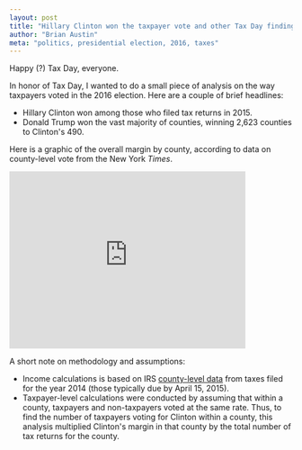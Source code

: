 ```yaml
---
layout: post
title: "Hillary Clinton won the taxpayer vote and other Tax Day findings"
author: "Brian Austin"
meta: "politics, presidential election, 2016, taxes"
---
```

Happy (?) Tax Day, everyone.

In honor of Tax Day, I wanted to do a small piece of analysis on the way taxpayers voted in the 2016 election. Here are a couple of brief headlines:
* Hillary Clinton won among those who filed tax returns in 2015.
* Donald Trump won the vast majority of counties, winning 2,623 counties to Clinton's 490. 

Here is a graphic of the overall margin by county, according to data on county-level vote from the New York *Times*.

<iframe width="420" height="315" src="https://public.tableau.com/views/Clinton-TrumpMarginbyCounty/Story1?:embed=y&:display_count=yes" frameborder="0" allowfullscreen></iframe>

A short note on methodology and assumptions:
-  Income calculations is based on IRS [county-level data](https://www.irs.gov/uac/soi-tax-stats-county-data) from taxes filed for the year 2014 (those typically due by April 15, 2015).
- Taxpayer-level calculations were conducted by assuming that within a county, taxpayers and non-taxpayers voted at the same rate. Thus, to find the number of taxpayers voting for Clinton within a county, this analysis multiplied Clinton's margin in that county by the total number of tax returns for the county.
